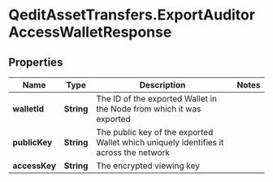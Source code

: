 # QeditAssetTransfers.ExportAuditorAccessWalletResponse

## Properties
Name | Type | Description | Notes
------------ | ------------- | ------------- | -------------
**walletId** | **String** | The ID of the exported Wallet in the Node from which it was exported | 
**publicKey** | **String** | The public key of the exported Wallet which uniquely identifies it across the network | 
**accessKey** | **String** | The encrypted viewing key | 


